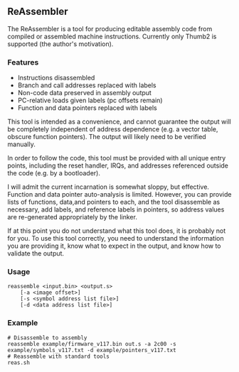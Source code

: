 ## ReAssembler

The ReAssembler is a tool for producing editable assembly code from compiled or assembled
machine instructions. Currently only Thumb2 is supported (the author's motivation).

### Features
- Instructions disassembled
- Branch and call addresses replaced with labels
- Non-code data preserved in assembly output
- PC-relative loads given labels (pc offsets remain)
- Function and data pointers replaced with labels

This tool is intended as a convenience, and cannot guarantee the output will be completely
independent of address dependence (e.g. a vector table, obscure function pointers).
The output will likely need to be verified manually.

In order to follow the code, this tool must be provided with all unique entry points,
including the reset handler, IRQs, and addresses referenced outside the code
(e.g. by a bootloader).

I will admit the current incarnation is somewhat sloppy, but effective. Function and data
pointer auto-analysis is limited. However, you can provide lists of functions, data,and
pointers to each, and the tool disassemble as necessary, add labels, and reference labels
in pointers, so address values are re-generated appropriately by the linker.

If at this point you do not understand what this tool does, it is probably not for you.
To use this tool correctly, you need to understand the information you are providing it,
know what to expect in the output, and know how to validate the output.

### Usage

    reassemble <input.bin> <output.s>
        [-a <image offset>]
        [-s <symbol address list file>]
        [-d <data address list file>]

### Example

    # Disassemble to assembly
    reassemble example/firmware_v117.bin out.s -a 2c00 -s example/symbols_v117.txt -d example/pointers_v117.txt
    # Reassemble with standard tools
    reas.sh

